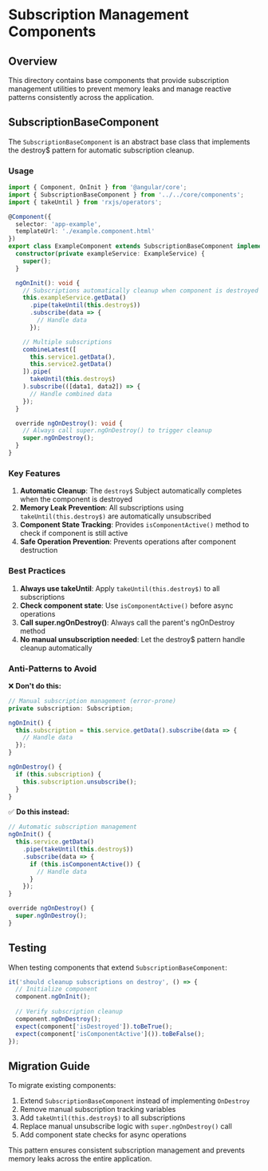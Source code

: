 # Subscription Management Components

## Overview

This directory contains base components that provide subscription management utilities to prevent memory leaks and manage reactive patterns consistently across the application.

## SubscriptionBaseComponent

The `SubscriptionBaseComponent` is an abstract base class that implements the destroy$ pattern for automatic subscription cleanup.

### Usage

```typescript
import { Component, OnInit } from '@angular/core';
import { SubscriptionBaseComponent } from '../../core/components';
import { takeUntil } from 'rxjs/operators';

@Component({
  selector: 'app-example',
  templateUrl: './example.component.html'
})
export class ExampleComponent extends SubscriptionBaseComponent implements OnInit {
  constructor(private exampleService: ExampleService) {
    super();
  }

  ngOnInit(): void {
    // Subscriptions automatically cleanup when component is destroyed
    this.exampleService.getData()
      .pipe(takeUntil(this.destroy$))
      .subscribe(data => {
        // Handle data
      });

    // Multiple subscriptions
    combineLatest([
      this.service1.getData(),
      this.service2.getData()
    ]).pipe(
      takeUntil(this.destroy$)
    ).subscribe(([data1, data2]) => {
      // Handle combined data
    });
  }

  override ngOnDestroy(): void {
    // Always call super.ngOnDestroy() to trigger cleanup
    super.ngOnDestroy();
  }
}
```

### Key Features

1. **Automatic Cleanup**: The `destroy$` Subject automatically completes when the component is destroyed
2. **Memory Leak Prevention**: All subscriptions using `takeUntil(this.destroy$)` are automatically unsubscribed
3. **Component State Tracking**: Provides `isComponentActive()` method to check if component is still active
4. **Safe Operation Prevention**: Prevents operations after component destruction

### Best Practices

1. **Always use takeUntil**: Apply `takeUntil(this.destroy$)` to all subscriptions
2. **Check component state**: Use `isComponentActive()` before async operations
3. **Call super.ngOnDestroy()**: Always call the parent's ngOnDestroy method
4. **No manual unsubscription needed**: Let the destroy$ pattern handle cleanup automatically

### Anti-Patterns to Avoid

❌ **Don't do this:**
```typescript
// Manual subscription management (error-prone)
private subscription: Subscription;

ngOnInit() {
  this.subscription = this.service.getData().subscribe(data => {
    // Handle data
  });
}

ngOnDestroy() {
  if (this.subscription) {
    this.subscription.unsubscribe();
  }
}
```

✅ **Do this instead:**
```typescript
// Automatic subscription management
ngOnInit() {
  this.service.getData()
    .pipe(takeUntil(this.destroy$))
    .subscribe(data => {
      if (this.isComponentActive()) {
        // Handle data
      }
    });
}

override ngOnDestroy() {
  super.ngOnDestroy();
}
```

## Testing

When testing components that extend `SubscriptionBaseComponent`:

```typescript
it('should cleanup subscriptions on destroy', () => {
  // Initialize component
  component.ngOnInit();
  
  // Verify subscription cleanup
  component.ngOnDestroy();
  expect(component['isDestroyed']).toBeTrue();
  expect(component['isComponentActive']()).toBeFalse();
});
```

## Migration Guide

To migrate existing components:

1. Extend `SubscriptionBaseComponent` instead of implementing `OnDestroy`
2. Remove manual subscription tracking variables
3. Add `takeUntil(this.destroy$)` to all subscriptions
4. Replace manual unsubscribe logic with `super.ngOnDestroy()` call
5. Add component state checks for async operations

This pattern ensures consistent subscription management and prevents memory leaks across the entire application.